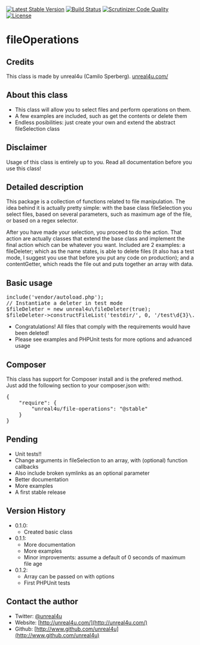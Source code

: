 [![Latest Stable Version](https://poser.pugx.org/unreal4u/file-operations/v/stable.png)](https://packagist.org/packages/unreal4u/file-operations)
[![Build Status](https://travis-ci.org/unreal4u/fileOperations.png?branch=master)](https://travis-ci.org/unreal4u/fileOperations)
[![Scrutinizer Code Quality](https://scrutinizer-ci.com/g/unreal4u/fileOperations/badges/quality-score.png?s=bda9bffddbd3a8fb7f24782c42dfd4d57ea0d2d8)](https://scrutinizer-ci.com/g/unreal4u/fileOperations/)
[![License](https://poser.pugx.org/unreal4u/file-operations/license.png)](https://packagist.org/packages/unreal4u/file-operations)

fileOperations
======

Credits
--------

This class is made by unreal4u (Camilo Sperberg). [unreal4u.com/](http://unreal4u.com/)

About this class
--------

* This class will allow you to select files and perform operations on them.
* A few examples are included, such as get the contents or delete them
* Endless posibilities: just create your own and extend the abstract fileSelection class

Disclaimer
---------

Usage of this class is entirely up to you. Read all documentation before you use this class!

Detailed description
---------

This package is a collection of functions related to file manipulation. The idea behind it is actually pretty simple:
with the base class fileSelection you select files, based on several parameters, such as maximum age of the file, or
based on a regex selector.

After you have made your selection, you proceed to do the action. That action are actually classes that extend the base
class and implement the final action which can be whatever you want. Included are 2 examples: a fileDeleter; which as
the name states, is able to delete files (it also has a test mode, I suggest you use that before you put any code on
production); and a contentGetter, which reads the file out and puts together an array with data.

Basic usage
----------

<pre>include('vendor/autoload.php');
// Instantiate a deleter in test mode
$fileDeleter = new unreal4u\fileDeleter(true);
$fileDeleter->constructFileList('testdir/', 0, '/test\d{3}\.txt/')->deleteAll();
</pre>

* Congratulations! All files that comply with the requirements would have been deleted!
* Please see examples and PHPUnit tests for more options and advanced usage

Composer
----------

This class has support for Composer install and is the prefered method. Just add the following section to your
composer.json with:

<pre>
{
    "require": {
        "unreal4u/file-operations": "@stable"
    }
}
</pre>

Pending
---------

* Unit tests!!
* Change arguments in fileSelection to an array, with (optional) function callbacks
* Also include broken symlinks as an optional parameter
* Better documentation
* More examples
* A first stable release

Version History
----------

* 0.1.0:
    * Created basic class
* 0.1.1:
    * More documentation
    * More examples
    * Minor improvements: assume a default of 0 seconds of maximum file age
* 0.1.2:
    * Array can be passed on with options
    * First PHPUnit tests

Contact the author
-------

* Twitter: [@unreal4u](http://twitter.com/unreal4u)
* Website: [http://unreal4u.com/](http://unreal4u.com/)
* Github:  [http://www.github.com/unreal4u](http://www.github.com/unreal4u)
